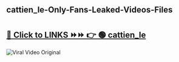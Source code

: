 
 ## cattien_le-Only-Fans-Leaked-Videos-Files

# <h2><a href="https://mediaupload.pro?cattien_le">🔗 Click to LINKS ⏩⏩ 👉 🟢 cattien_le </a></h2>

<a href="https://mediaupload.pro?cattien_le" rel="nofollow" data-target="animated-image.originalLink"><img src="https://i.ibb.co.com/xMMVF88/686577567.gif" alt="Viral Video Original" style="max-width: 100%; display: inline-block;" data-target="animated-image.originalImage"></a>
